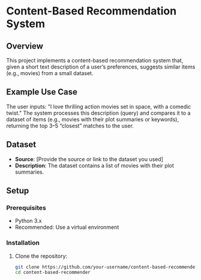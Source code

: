 # Content-Based Recommendation System

## Overview
This project implements a content-based recommendation system that, given a short text description of a user’s preferences, suggests similar items (e.g., movies) from a small dataset.

## Example Use Case
The user inputs:
"I love thrilling action movies set in space, with a comedic twist."
The system processes this description (query) and compares it to a dataset of items (e.g., movies with their plot summaries or keywords), returning the top 3–5 “closest” matches to the user.

## Dataset
- **Source**: [Provide the source or link to the dataset you used]
- **Description**: The dataset contains a list of movies with their plot summaries.

## Setup
### Prerequisites
- Python 3.x
- Recommended: Use a virtual environment

### Installation
1. Clone the repository:
   ```bash
   git clone https://github.com/your-username/content-based-recommender.git
   cd content-based-recommender
